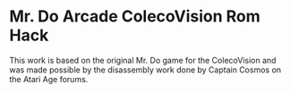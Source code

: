 # Mr. Do Arcade ColecoVision Rom Hack

This work is based on the original Mr. Do game for the ColecoVision and was made possible by the disassembly work done by Captain Cosmos on the Atari Age forums.
